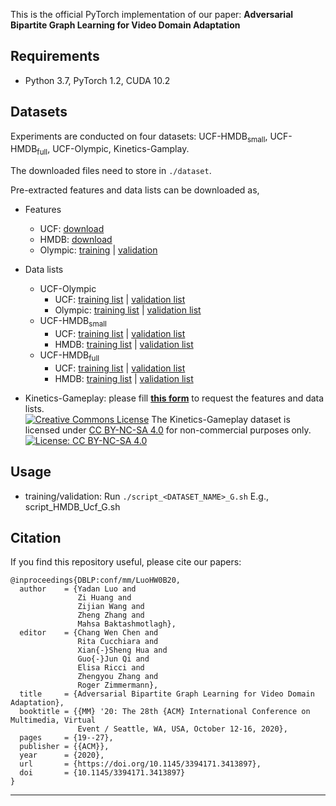 This is the official PyTorch implementation of our paper:
**Adversarial Bipartite Graph Learning for Video Domain Adaptation**

## Requirements
* Python 3.7, PyTorch 1.2, CUDA 10.2

## Datasets
Experiments are conducted on four datasets: UCF-HMDB<sub>small</sub>, UCF-HMDB<sub>full</sub>, UCF-Olympic, Kinetics-Gamplay.

The downloaded files need to store in `./dataset`.

Pre-extracted features and data lists can be downloaded as,
* Features
  * UCF: [download](https://www.dropbox.com/s/ebtc1hz1paz9bmz/ucf101-feat.zip?dl=0)
  * HMDB: [download](https://www.dropbox.com/s/aiac0ytb9jt83a2/hmdb51-feat.zip?dl=0)
  * Olympic: [training](https://www.dropbox.com/s/0ljfsp52hydyqht/olympic_train-feat.zip?dl=0) | [validation](https://www.dropbox.com/s/yh09a2th4hf8hqp/olympic_val-feat.zip?dl=0)
* Data lists
  * UCF-Olympic
    * UCF: [training list](https://www.dropbox.com/s/du8d3qrzs9h8phn/list_ucf101_train_ucf_olympic-feature.txt?dl=0) | [validation list](https://www.dropbox.com/s/0qrhuen3o27g9k5/list_ucf101_val_ucf_olympic-feature.txt?dl=0)
    * Olympic: [training list](https://www.dropbox.com/s/0eafz1kjk71i0i9/list_olympic_train_ucf_olympic-feature.txt?dl=0) | [validation list](https://www.dropbox.com/s/ku27uniw4xm7wpm/list_olympic_val_ucf_olympic-feature.txt?dl=0)
  * UCF-HMDB<sub>small</sub>
    * UCF: [training list](https://www.dropbox.com/s/2g04infpxwysjfb/list_ucf101_train_hmdb_ucf_small-feature.txt?dl=0) | [validation list](https://www.dropbox.com/s/6fjour5n1dcabfy/list_ucf101_val_hmdb_ucf_small-feature.txt?dl=0)
    * HMDB: [training list](https://www.dropbox.com/s/q6e7jwhr1ktmrrt/list_hmdb51_train_hmdb_ucf_small-feature.txt?dl=0) | [validation list](https://www.dropbox.com/s/qh3h619bdo2q3h1/list_hmdb51_val_hmdb_ucf_small-feature.txt?dl=0)
  * UCF-HMDB<sub>full</sub>
    * UCF: [training list](https://www.dropbox.com/s/jrahoh6u8k90iec/list_ucf101_train_hmdb_ucf-feature.txt?dl=0) | [validation list](https://www.dropbox.com/s/7359sfsflfkf60c/list_ucf101_val_hmdb_ucf-feature.txt?dl=0)
    * HMDB: [training list](https://www.dropbox.com/s/thj7mkzof6pgfmj/list_hmdb51_train_hmdb_ucf-feature.txt?dl=0) | [validation list](https://www.dropbox.com/s/s9yc43u87kjcdhx/list_hmdb51_val_hmdb_ucf-feature.txt?dl=0)

* Kinetics-Gameplay: please fill [**this form**](https://forms.gle/bziHhvQJGmi7hwF26) to request the features and data lists. <br>
<a rel="license" href="http://creativecommons.org/licenses/by-nc-sa/4.0/"><img alt="Creative Commons License" style="border-width:0" src="https://i.creativecommons.org/l/by-nc-sa/4.0/88x31.png" /></a>
The Kinetics-Gameplay dataset is licensed under <a rel="license" href="http://creativecommons.org/licenses/by-nc-sa/4.0/">CC BY-NC-SA 4.0</a> for non-commercial purposes only.
[![License: CC BY-NC-SA 4.0](https://img.shields.io/badge/License-CC%20BY--NC--SA%204.0-lightgrey.svg)](https://creativecommons.org/licenses/by-nc-sa/4.0/)


## Usage
* training/validation: Run `./script_<DATASET_NAME>_G.sh`
E.g., script_HMDB_Ucf_G.sh

## Citation
If you find this repository useful, please cite our papers:
```
@inproceedings{DBLP:conf/mm/LuoHW0B20,
  author    = {Yadan Luo and
               Zi Huang and
               Zijian Wang and
               Zheng Zhang and
               Mahsa Baktashmotlagh},
  editor    = {Chang Wen Chen and
               Rita Cucchiara and
               Xian{-}Sheng Hua and
               Guo{-}Jun Qi and
               Elisa Ricci and
               Zhengyou Zhang and
               Roger Zimmermann},
  title     = {Adversarial Bipartite Graph Learning for Video Domain Adaptation},
  booktitle = {{MM} '20: The 28th {ACM} International Conference on Multimedia, Virtual
               Event / Seattle, WA, USA, October 12-16, 2020},
  pages     = {19--27},
  publisher = {{ACM}},
  year      = {2020},
  url       = {https://doi.org/10.1145/3394171.3413897},
  doi       = {10.1145/3394171.3413897}
}
```

---

